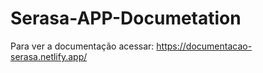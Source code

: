 # Serasa-APP-Documetation
Para ver a documentação acessar:
https://documentacao-serasa.netlify.app/
